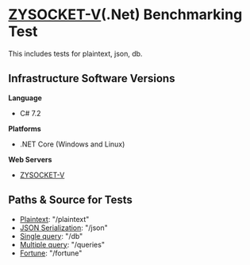 # [ZYSOCKET-V](https://github.com/luyikk/zysocket-v)(.Net) Benchmarking Test
This includes tests for plaintext, json, db.

## Infrastructure Software Versions
**Language**

* C# 7.2

**Platforms**

* .NET Core (Windows and Linux)

**Web Servers**

* [ZYSOCKET-V](https://github.com/luyikk/zysocket-v)

## Paths & Source for Tests

* [Plaintext](PlatformBenchmarks/Program.cs): "/plaintext"
* [JSON Serialization](PlatformBenchmarks/Program.cs): "/json"
* [Single query](PlatformBenchmarks/Program.cs): "/db"
* [Multiple query](PlatformBenchmarks/Program.cs): "/queries"
* [Fortune](PlatformBenchmarks/Program.cs): "/fortune"
